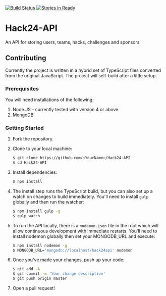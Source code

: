 [![Build Status]](https://semaphoreci.com/codesleuth/hack24-api) [![Stories in Ready]](http://waffle.io/TechNottingham/Hackbot)

# Hack24-API
An API for storing users, teams, hacks, challenges and sponsors

## Contributing

Currently the project is written in a hybrid set of TypeScript files converted from the original JavaScript. The project will self-build after a little setup.

### Prerequisites

You will need installations of the following:

1. Node.JS - currently tested with version 4 or above.
2. MongoDB

### Getting Started

1. Fork the repository.
2. Clone to your local machine:

    ```bash
    $ git clone https://github.com/<YourName>/Hack24-API
    $ cd Hack24-API
    ```

3. Install dependencies:

    ```bash
    $ npm install
    ```

4. The install step runs the TypeScript build, but you can also set up a watch on changes to build immediately. You'll need to install `gulp` globally and then run the watcher:

    ```bash
    $ npm install gulp -g
    $ gulp watch
    ```

5. To run the API locally, there is a `nodemon.json` file in the root which will allow continuous development with immediate restarts. You'll need to install nodemon globally then set your MONGODB_URL and execute:

    ```bash
    $ npm install nodemon -g
    $ MONGODB_URL='mongodb://localhost/hack24api' nodemon
    ```
    
6. Once you've made your changes, push up your code:

    ```bash
    $ git add -A
    $ git commit -m 'Your change description'
    $ git push origin master
    ```

7. Open a pull request!

[Build Status]: https://semaphoreci.com/api/v1/codesleuth/hack24-api/branches/master/badge.svg
[Stories in Ready]: https://badge.waffle.io/TechNottingham/Hackbot.svg?label=ready&title=Ready
